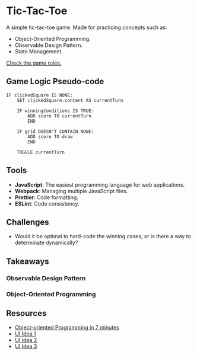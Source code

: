 # Tic-Tac-Toe
A simple tic-tac-toe game. Made for practicing concepts such as:

- Object-Oriented Programming.
- Observable Design Pattern.
- State Management.

[Check the game rules.](https://en.wikipedia.org/wiki/Tic-tac-toe)

## Game Logic Pseudo-code
```
IF clickedSquare IS NONE:
	SET clickedSquare.content AS currentTurn

	IF winningConditions IS TRUE:
		ADD score TO currentTurn
		END
	
	IF grid DOESN'T CONTAIN NONE:
		ADD score TO draw
		END
	
	TOGGLE currentTurn
```

## Tools
- **JavaScript**: The easiest programming language for web applications.
- **Webpack**: Managing multiple JavaScript files.
- **Prettier**: Code formatting.
- **ESLint**: Code consistency.

## Challenges
- Would it be optimal to hard-code the winning cases, or is there a way to determinate dynamically?

## Takeaways
### Observable Design Pattern

### Object-Oriented Programming

## Resources
- [Object-oriented Programming in 7 minutes](https://www.youtube.com/watch?v=pTB0EiLXUC8&)
- [UI Idea 1](https://dribbble.com/shots/1710515-Tic-Tac-Toe)
- [UI Idea 2](https://dribbble.com/shots/3402966-Tic-Tac-Toe)
- [UI Idea 3](https://dribbble.com/shots/6546099-Empty-Spaces-10)